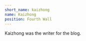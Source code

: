```yaml
---
short_name: kaizhong
name: Kaizhong
position: Fourth Wall
---
```

Kaizhong was the writer for the blog.

